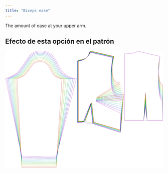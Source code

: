```yaml
---
title: "Biceps ease"
---
```


The amount of ease at your upper arm.

## Efecto de esta opción en el patrón

![This image shows the effect of this option by superimposing several variants that have a different value for this option](breanna_bicepsease_sample.svg "Effect of this option on the pattern")
